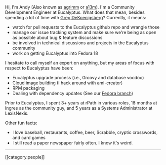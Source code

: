 Hi, I'm Andy (Also known as [agrimm](http://agrimmsreality.blogspot.com/) or [a13m](https://github.com/a13m)).  I'm a Community Development Engineer at Eucalyptus.  What does that mean, besides spending a lot of time with [Greg DeKoenigsberg](https://github.com/eucalyptus/eucalyptus/wiki/Greg-DeKoenigsberg)?  Currently, it means:

* watch for pull requests to the Eucalyptus github repo and wrangle those
* manage our issue tracking system and make sure we're being as open as possible about bug & feature discussions
* be involved in technical discussions and projects in the Eucalyptus community
* work on getting Eucalyptus into Fedora 18

I hesitate to call myself an expert on anything, but my areas of focus with respect to Eucalyptus have been:

* Eucalyptus upgrade process (i.e., Groovy and database voodoo)
* Cloud image building (I hack around with ami-creator)
* RPM packaging
* Dealing with dependency updates (See our [Fedora branch](https://github.com/eucalyptus/eucalyptus/commits/maint/3.1/fedora))

Prior to Eucalyptus, I spent 3+ years at rPath in various roles, 18 months at Ingres as the community guy, and 5 years as a Systems Administrator at LexisNexis.

Other fun facts:

* I love baseball, restaurants, coffee, beer, Scrabble, cryptic crosswords, and card games
* I still read a paper newspaper fairly often.  I know it's weird.

*****
[[category.people]]